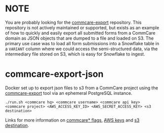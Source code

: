 # NOTE
You are probably looking for the [commcare-export](https://github.com/dimagi/commcare-export) repository. This repository is not actively maintained or supported, but exists as an example of how to quickly and easily export all submitted forms from a CommCare domain as JSON objects that are dumped to a file and loaded on S3. The primary use case was to load all form submissions into a Snowflake table in a `VARIANT` column where we could access the semi-structured data, via the intermediary file stored on S3, which is easy for Snowflake to ingest.


# commcare-export-json
Docker set up to export json files to s3 from a CommCare project using the [commcare-export](https://github.com/dimagi/commcare-export) tool via an ephemeral PostgreSQL instance.

```
./run.sh <commcare hq> <commcare username> <commcare api key> <commcare project> <AWS_ACCESS_KEY_ID> <AWS_SECRET_ACCESS_KEY> <s3 destination>
```
Links for more information on [commcare* flags](https://github.com/dimagi/commcare-export#command-line-usage),
 [AWS keys](https://docs.aws.amazon.com/cli/latest/userguide/cli-configure-envvars.html) and [s3 destination](https://docs.aws.amazon.com/cli/latest/reference/s3/#path-argument-type).
